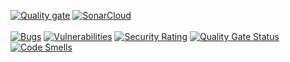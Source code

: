 [![Quality gate](https://sonarcloud.io/api/project_badges/quality_gate?project=hasanmd91_Shopping_Cart)](https://sonarcloud.io/summary/new_code?id=hasanmd91_Shopping_Cart)
[![SonarCloud](https://sonarcloud.io/images/project_badges/sonarcloud-orange.svg)](https://sonarcloud.io/summary/new_code?id=hasanmd91_Shopping_Cart)
 <br>
 <br>
[![Bugs](https://sonarcloud.io/api/project_badges/measure?project=hasanmd91_Shopping_Cart&metric=bugs)](https://sonarcloud.io/summary/new_code?id=hasanmd91_Shopping_Cart)
[![Vulnerabilities](https://sonarcloud.io/api/project_badges/measure?project=hasanmd91_Shopping_Cart&metric=vulnerabilities)](https://sonarcloud.io/summary/new_code?id=hasanmd91_Shopping_Cart)
[![Security Rating](https://sonarcloud.io/api/project_badges/measure?project=hasanmd91_Shopping_Cart&metric=security_rating)](https://sonarcloud.io/summary/new_code?id=hasanmd91_Shopping_Cart)
[![Quality Gate Status](https://sonarcloud.io/api/project_badges/measure?project=hasanmd91_Shopping_Cart&metric=alert_status)](https://sonarcloud.io/summary/new_code?id=hasanmd91_Shopping_Cart)
[![Code Smells](https://sonarcloud.io/api/project_badges/measure?project=hasanmd91_Shopping_Cart&metric=code_smells)](https://sonarcloud.io/summary/new_code?id=hasanmd91_Shopping_Cart)
